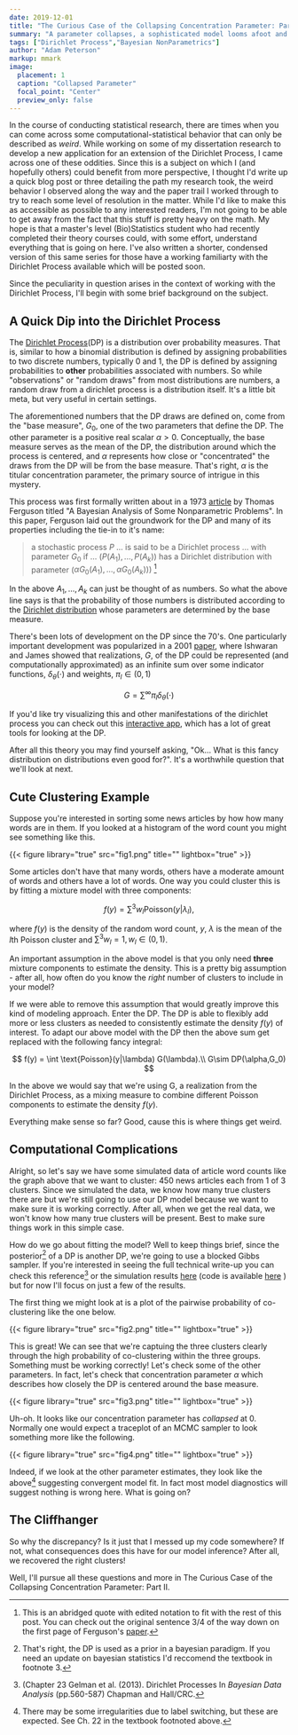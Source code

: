 ```yaml
---
date: 2019-12-01
title: "The Curious Case of the Collapsing Concentration Parameter: Part I"
summary: "A parameter collapses, a sophisticated model looms afoot and we find the start of a trail of clues in this unexpected mystery."
tags: ["Dirichlet Process","Bayesian NonParametrics"]
author: "Adam Peterson"
markup: mmark
image:
  placement: 1
  caption: "Collapsed Parameter"
  focal_point: "Center"
  preview_only: false
---
```


In the course of conducting statistical research, there are times when you can come across some computational-statistical behavior that can only be described as *weird*.
While working on some of my dissertation research to develop a new application for an extension of the Dirichlet Process,
I came across one of these oddities.  Since this is a subject on which I (and hopefully others) could benefit from more perspective, I thought I'd
write up a quick blog post or three detailing the path my research took, the weird behavior I observed along the way and the paper trail I worked through
to try to reach some level of resolution in the matter. While I'd like to make this as accessible as possible to any interested readers,
I'm not going to be able to get away from the fact that this stuff is pretty heavy on the math. My hope is that a master's level (Bio)Statistics student
who had recently completed their theory courses could, with some effort, understand everything that is going on here. I've also written a 
shorter, condensed version of this same series for those have a working familiarty with the Dirichlet Process available which will be posted soon.

Since the peculiarity in question arises in the context of working with the Dirichlet Process, I'll begin with some brief background on the subject.


## A Quick Dip into the Dirichlet Process

The [Dirichlet Process](https://en.wikipedia.org/wiki/Dirichlet_process)(DP) is a distribution over probability measures. That is, similar
to how a binomial distribution is defined by assigning probabilities to two discrete numbers, typically 0 and 1, the DP is defined 
by assigning probabilities to **other** probabilities associated with numbers. So while "observations" or "random draws" from most distributions
are numbers, a random draw from a dirichlet process is a distribution itself.  It's a little bit meta, but very useful in certain settings.

The aforementioned numbers that the DP draws are defined on, come from the "base measure", $G_0$, one of the two parameters that define the DP. The other parameter is a positive real
scalar $\alpha >0$. Conceptually, the base measure serves as the mean of the DP, the distribution around which the process is centered, and
$\alpha$ represents how close or "concentrated" the draws from the DP will be from the base measure. That's right, $\alpha$ is the titular concentration parameter, the 
primary source of intrigue in this mystery.

This process was first formally written about in a 1973 [article](https://www.jstor.org/stable/2958008?seq=1#metadata_info_tab_contents) by Thomas Ferguson titled 
"A Bayesian Analysis of Some Nonparametric Problems". In this paper, Ferguson laid out the groundwork for the DP and many of its properties including the 
tie-in to it's name:

> a stochastic process $P$ ... is said to be a Dirichlet process ... with parameter $G_0$ if ... $(P(A_1),...,P(A_k))$ has a Dirichlet distribution with parameter ($\alpha G_0(A_1),...,\alpha G_0(A_k)))$ [^1]

In the above $A_1,...,A_k$ can just be thought of as numbers. So what the above line says is that the probability of those numbers is distributed according to the [Dirichlet distribution](https://en.wikipedia.org/wiki/Dirichlet_distribution)
whose parameters are determined by the base measure.

There's been lots of development on the DP since the 70's. One particularly important development was popularized in a 2001 [paper](http://people.ee.duke.edu/~lcarin/Yuting3.3.06.pdf), where Ishwaran and James showed that realizations, $G$, 
of the DP could be represented (and computationally approximated) as an infinite sum over some indicator functions, $\delta_{\theta}(\cdot)$ and weights, $\pi_l \in (0,1)$  

$$
G  = \sum^\infty \pi_l \delta_{\theta}(\cdot)
$$

If you'd like try visualizing this and other manifestations of the dirichlet process you can check out this [interactive app](https://stablemarkets.shinyapps.io/dpmixapp/), which has a lot of great tools for looking at the DP.

After all this theory you may find yourself asking, "Ok... What is this fancy distribution on distributions even good for?". It's a worthwhile question that we'll look at next.


## Cute Clustering Example

Suppose you're interested in sorting some news articles by how how many words are in them.
If you looked at a histogram of the word count you might see something like this.

{{< figure library="true" src="fig1.png" title="" lightbox="true" >}}

Some articles don't have that many words, others have a moderate amount of words and others have a lot of words. One way you could cluster this is by
fitting a mixture model with three components:

$$
f(y) = \sum^{3} w_l \text{Poisson}(y|\lambda_l),
$$

where $f(y)$ is the density of the random word count, $y$, $\lambda$ is the mean of the $l$th Poisson cluster and $\sum^{3} w_l = 1, w_l \in (0,1)$.

An important assumption in the above model is that you only need **three** mixture components to estimate the density. This is a pretty big assumption - 
after all, how often do you know the *right* number of clusters to include in your model? 

If we were able to remove this assumption that would greatly improve this kind of modeling approach. Enter the DP.  The DP is able to flexibly add more 
or less clusters as needed to consistently estimate the density $f(y)$ of interest. To adapt our above model with the DP then the above sum get replaced with the following
fancy integral:

$$
f(y) = \int \text{Poisson}(y|\lambda) G(\lambda).\\
G\sim DP(\alpha,G_0)
$$

In the above we would say that we're using G, a realization from the Dirichlet Process, as a mixing measure to combine different Poisson components to estimate the density $f(y)$.


Everything make sense so far? Good, cause this is where things get weird.


## Computational Complications 


Alright, so let's say we have some simulated data of article word counts like the graph above that we want to cluster: 450 news articles each from 1 of 3 clusters. 
Since we simulated the data, we know how many true clusters there are but we're still going to use our DP model because we want to make sure it is working correctly. 
After all, when we get the real data, we won't know how many true clusters will be present. Best to make sure things work in this simple case. 

How do we go about fitting the model? Well to keep things brief, since the posterior[^2] of a DP is  another DP, we're going to use a blocked Gibbs sampler. If you're 
interested in seeing the full technical write-up you can check this reference[^3] or the simulation results [here](https://drive.google.com/file/d/18EZrw0hak00vXi2W5XUOl0Xz8n5w34x8/view?usp=sharing) (code is available [here](https://github.com/apeterson91/BEFcluster/blob/dad230313386839600fd63868022e79d928d5da7/src/rcppeigen_hello_world.cpp) )
but for now I'll focus on just a few of the results.

The first thing we might look at is a plot of the pairwise probability of co-clustering like the one below.

{{< figure library="true" src="fig2.png" title="" lightbox="true" >}}

This is great! We can see that we're captuing the three clusters clearly through the high probability of co-clustering within the three groups. Something must be working correctly!
Let's check some of the other parameters. In fact, let's check that concentration parameter $\alpha$ which describes how closely the DP is centered around the base measure.

{{< figure library="true" src="fig3.png" title="" lightbox="true" >}}

Uh-oh. It looks like our concentration parameter has *collapsed* at 0. Normally one would expect a traceplot of an MCMC sampler to look something more like the following.

{{< figure library="true" src="fig4.png" title="" lightbox="true" >}}

Indeed, if we look at the other parameter estimates, they look like the above[^4] suggesting convergent model fit. In fact most model diagnostics will suggest nothing is wrong here.
What is going on?

## The Cliffhanger
So why the discrepancy? Is it just that I messed up my code somewhere? If not, what consequences does this have for our model inference? After all, we recovered the right clusters!

Well, I'll pursue all these questions and more in The Curious Case of the Collapsing Concentration Parameter: Part II.



[^1]: This is an abridged quote with edited notation to fit with the rest of this post. You can check out the original sentence 3/4 of the way down on the first page of Ferguson's [paper](https://www.jstor.org/stable/2958008?seq=1#metadata_info_tab_contents).
[^2]: That's right, the DP is used as a prior in a bayesian paradigm. If you need an update on bayesian statistics I'd reccomend the textbook in footnote 3. 
[^3]: (Chapter 23 Gelman et al. (2013). Dirichlet Processes In *Bayesian Data Analysis* (pp.560-587) Chapman and Hall/CRC.
[^4]: There may be some irregularities due to label switching, but these are expected. See Ch. 22 in the textbook footnoted above.

